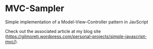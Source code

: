 # MVC-Sampler

Simple implementation of a Model-View-Controller pattern in JavScript

Check out the associated article at my blog site (https://gilmoretj.wordpress.com/personal-projects/simple-javascript-mvc/).
